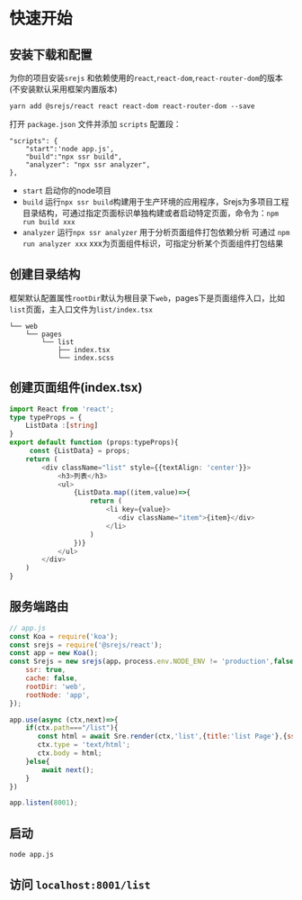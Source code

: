 # 快速开始

## 安装下载和配置
为你的项目安装`srejs` 和依赖使用的`react`,`react-dom`,`react-router-dom`的版本(不安装默认采用框架内置版本)
```
yarn add @srejs/react react react-dom react-router-dom --save
```

打开 `package.json` 文件并添加 `scripts` 配置段：
```
"scripts": {
    "start":'node app.js',
    "build":"npx ssr build",
    "analyzer": "npx ssr analyzer",
},
```
- `start` 启动你的node项目
- `build` 运行`npx ssr build`构建用于生产环境的应用程序，Srejs为多项目工程目录结构，可通过指定页面标识单独构建或者启动特定页面，命令为：`npm run build xxx`
- `analyzer` 运行`npx ssr analyzer` 用于分析页面组件打包依赖分析 可通过 `npm run analyzer xxx` xxx为页面组件标识，可指定分析某个页面组件打包结果

## 创建目录结构
框架默认配置属性`rootDir`默认为根目录下`web`，pages下是页面组件入口，比如`list`页面，主入口文件为`list/index.tsx`
```
└── web
    └── pages
        └── list
            ├── index.tsx
            └── index.scss
```

## 创建页面组件(index.tsx)
```ts
import React from 'react';
type typeProps = {
    ListData :[string]
}
export default function (props:typeProps){
     const {ListData} = props;
    return (
        <div className="list" style={{textAlign: 'center'}}>
            <h3>列表</h3>
            <ul>
                {ListData.map((item,value)=>{
                    return (
                        <li key={value}>
                           <div className="item">{item}</div>
                        </li>
                    )
                })}
            </ul>
        </div>
    )
}
```
## 服务端路由

```js
// app.js
const Koa = require('koa');
const srejs = require('@srejs/react');
const app = new Koa();
const Srejs = new srejs(app，process.env.NODE_ENV != 'production',false,{
    ssr: true, 
    cache: false,
    rootDir: 'web',
    rootNode: 'app',
}); 

app.use(async (ctx,next)=>{
    if(ctx.path==="/list"){
       const html = await Sre.render(ctx,'list',{title:'list Page'},{ssr:true,cache:true}); 
       ctx.type = 'text/html';
       ctx.body = html;
    }else{
        await next();
    }
})

app.listen(8001);
```

## 启动
```shell
node app.js
```

## 访问 `localhost:8001/list`
